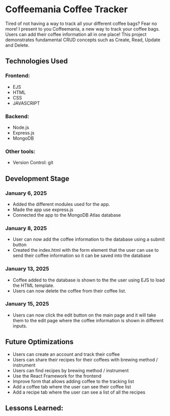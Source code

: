 # Coffeemania Coffee Tracker 

Tired of not having a way to track all your different coffee bags? Fear no more! 
I present to you Coffeemania, a new way to track your coffee bags. Users can add their coffee information all in one place! This project demonstrates fundamental CRUD concepts such as Create, Read, Update and Delete. 




## Technologies Used

### Frontend: 

* EJS
* HTML
* CSS
* JAVASCRIPT

### Backend: 

* Node.js
* Express.js
* MongoDB

### Other tools:

* Version Control: git

## Development Stage

### January 6, 2025
* Added the different modules used for the app. 
* Made the app use express.js
* Connected the app to the MongoDB Atlas database

### January 8, 2025
* User can now add the coffee information to the database using a submit button
* Created the index.html with the form element that the user can use to send their coffee information so it can be saved into the database

### January 13, 2025
* Coffee added to the database is shown to the the user using EJS to load the HTML template. 
* Users can now delete the coffee from their coffee list.

### January 15, 2025
* Users can now click the edit button on the main page and it will take them to the edit page where the coffee information is shown in different inputs. 

## Future Optimizations
* Users can create an account and track their coffee 
* Users can share their recipes for their coffees with brewing method / instrument
* Users can find recipes by brewing method / instrument
* Use the React Framework for the frontend
* Improve form that allows adding coffee to the tracking list
* Add a coffee tab where the user can see their coffee list 
* Add a recipe tab where the user can see a list of all the recipes


## Lessons Learned:


